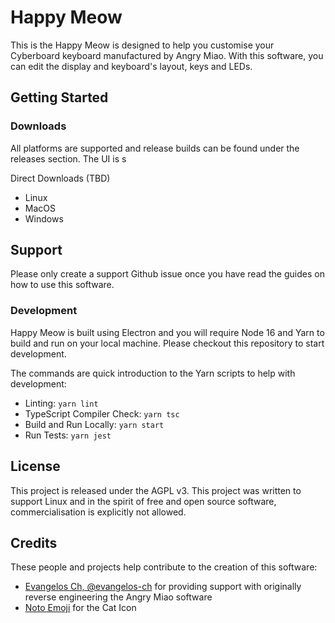 # Happy Meow

This is the Happy Meow is designed to help you customise your Cyberboard keyboard manufactured by Angry Miao. With this software, you can edit the display and keyboard's layout, keys and LEDs.

## Getting Started

### Downloads

All platforms are supported and release builds can be found under the releases section. The UI is s

Direct Downloads (TBD)

- Linux
- MacOS
- Windows

## Support

Please only create a support Github issue once you have read the guides on how to use this software.

### Development

Happy Meow is built using Electron and you will require Node 16 and Yarn to build and run on your local machine. Please checkout this repository to start development.

The commands are quick introduction to the Yarn scripts to help with development:

- Linting: `yarn lint`
- TypeScript Compiler Check: `yarn tsc`
- Build and Run Locally: `yarn start`
- Run Tests: `yarn jest`


## License

This project is released under the AGPL v3. This project was written to support Linux and in the spirit of free and open source software, commercialisation is explicitly not allowed.

## Credits

These people and projects help contribute to the creation of this software:

- [Evangelos Ch, @evangelos-ch](https://github.com/evangelos-ch) for providing support with originally reverse engineering the Angry Miao software
- [Noto Emoji](https://github.com/googlefonts/noto-emoji) for the Cat Icon
